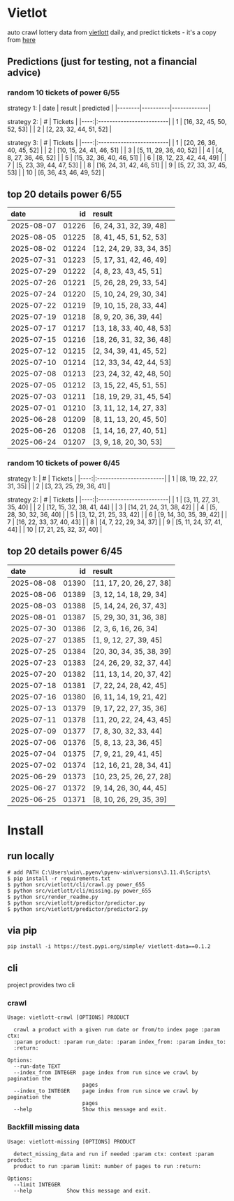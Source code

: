 # Vietlot
auto crawl lottery data from [vietlott](https://vietlott.vn) daily, and predict tickets - it's a copy from [here](https://github.com/vietvudanh/vietlott-data)
## Predictions (just for testing, not a financial advice)
### random 10 tickets of power 6/55

strategy 1:
| date   | result   | predicted   |
|--------|----------|-------------|

strategy 2:
|   # | Tickets                  |
|----:|:-------------------------|
|   1 | [16, 32, 45, 50, 52, 53] |
|   2 | [2, 23, 32, 44, 51, 52]  |

strategy 3:
|   # | Tickets                  |
|----:|:-------------------------|
|   1 | [20, 26, 36, 40, 45, 52] |
|   2 | [10, 15, 24, 41, 46, 51] |
|   3 | [5, 11, 29, 36, 40, 52]  |
|   4 | [4, 8, 27, 36, 46, 52]   |
|   5 | [15, 32, 36, 40, 46, 51] |
|   6 | [8, 12, 23, 42, 44, 49]  |
|   7 | [5, 23, 39, 44, 47, 53]  |
|   8 | [16, 24, 31, 42, 46, 51] |
|   9 | [5, 27, 33, 37, 45, 53]  |
|  10 | [6, 36, 43, 46, 49, 52]  |

## top 20 details power 6/55
| date       |    id | result                   |
|:-----------|------:|:-------------------------|
| 2025-08-07 | 01226 | [6, 24, 31, 32, 39, 48]  |
| 2025-08-05 | 01225 | [8, 41, 45, 51, 52, 53]  |
| 2025-08-02 | 01224 | [12, 24, 29, 33, 34, 35] |
| 2025-07-31 | 01223 | [5, 17, 31, 42, 46, 49]  |
| 2025-07-29 | 01222 | [4, 8, 23, 43, 45, 51]   |
| 2025-07-26 | 01221 | [5, 26, 28, 29, 33, 54]  |
| 2025-07-24 | 01220 | [5, 10, 24, 29, 30, 34]  |
| 2025-07-22 | 01219 | [9, 10, 15, 28, 33, 44]  |
| 2025-07-19 | 01218 | [8, 9, 20, 36, 39, 44]   |
| 2025-07-17 | 01217 | [13, 18, 33, 40, 48, 53] |
| 2025-07-15 | 01216 | [18, 26, 31, 32, 36, 48] |
| 2025-07-12 | 01215 | [2, 34, 39, 41, 45, 52]  |
| 2025-07-10 | 01214 | [12, 33, 34, 42, 44, 53] |
| 2025-07-08 | 01213 | [23, 24, 32, 42, 48, 50] |
| 2025-07-05 | 01212 | [3, 15, 22, 45, 51, 55]  |
| 2025-07-03 | 01211 | [18, 19, 29, 31, 45, 54] |
| 2025-07-01 | 01210 | [3, 11, 12, 14, 27, 33]  |
| 2025-06-28 | 01209 | [8, 11, 13, 20, 45, 50]  |
| 2025-06-26 | 01208 | [1, 14, 16, 27, 40, 51]  |
| 2025-06-24 | 01207 | [3, 9, 18, 20, 30, 53]   |

### random 10 tickets of power 6/45

strategy 1:
|   # | Tickets                 |
|----:|:------------------------|
|   1 | [8, 19, 22, 27, 31, 35] |
|   2 | [3, 23, 25, 29, 36, 41] |

strategy 2:
|   # | Tickets                  |
|----:|:-------------------------|
|   1 | [3, 11, 27, 31, 35, 40]  |
|   2 | [12, 15, 32, 38, 41, 44] |
|   3 | [14, 21, 24, 31, 38, 42] |
|   4 | [5, 28, 30, 32, 36, 40]  |
|   5 | [3, 12, 21, 25, 33, 42]  |
|   6 | [9, 14, 30, 35, 39, 42]  |
|   7 | [16, 22, 33, 37, 40, 43] |
|   8 | [4, 7, 22, 29, 34, 37]   |
|   9 | [5, 11, 24, 37, 41, 44]  |
|  10 | [7, 21, 25, 32, 37, 40]  |

## top 20 details power 6/45
| date       |    id | result                   |
|:-----------|------:|:-------------------------|
| 2025-08-08 | 01390 | [11, 17, 20, 26, 27, 38] |
| 2025-08-06 | 01389 | [3, 12, 14, 18, 29, 34]  |
| 2025-08-03 | 01388 | [5, 14, 24, 26, 37, 43]  |
| 2025-08-01 | 01387 | [5, 29, 30, 31, 36, 38]  |
| 2025-07-30 | 01386 | [2, 3, 6, 16, 26, 34]    |
| 2025-07-27 | 01385 | [1, 9, 12, 27, 39, 45]   |
| 2025-07-25 | 01384 | [20, 30, 34, 35, 38, 39] |
| 2025-07-23 | 01383 | [24, 26, 29, 32, 37, 44] |
| 2025-07-20 | 01382 | [11, 13, 14, 20, 37, 42] |
| 2025-07-18 | 01381 | [7, 22, 24, 28, 42, 45]  |
| 2025-07-16 | 01380 | [6, 11, 14, 19, 21, 42]  |
| 2025-07-13 | 01379 | [9, 17, 22, 27, 35, 36]  |
| 2025-07-11 | 01378 | [11, 20, 22, 24, 43, 45] |
| 2025-07-09 | 01377 | [7, 8, 30, 32, 33, 44]   |
| 2025-07-06 | 01376 | [5, 8, 13, 23, 36, 45]   |
| 2025-07-04 | 01375 | [7, 9, 21, 29, 41, 45]   |
| 2025-07-02 | 01374 | [12, 16, 21, 28, 34, 41] |
| 2025-06-29 | 01373 | [10, 23, 25, 26, 27, 28] |
| 2025-06-27 | 01372 | [9, 14, 26, 30, 44, 45]  |
| 2025-06-25 | 01371 | [8, 10, 26, 29, 35, 39]  |

<!---
stats 6/55 all time - stats.to_markdown(index=False)
stats 6/55 -15d - stats_15d.to_markdown(index=False)
stats 6/55 -30d - stats_30d.to_markdown(index=False)
stats 6/55 -60d - stats_60d.to_markdown(index=False)
stats 6/55 -90d - stats_90d.to_markdown(index=False)
-->

# Install
 
## run locally

```shell
# add PATH C:\Users\win\.pyenv\pyenv-win\versions\3.11.4\Scripts\
$ pip install -r requirements.txt
$ python src/vietlott/cli/crawl.py power_655
$ python src/vietlott/cli/missing.py power_655
$ python src/render_readme.py
$ python src/vietlott/predictor/predictor.py
$ python src/vietlott/predictor/predictor2.py
```
 
## via pip

```shell
pip install -i https://test.pypi.org/simple/ vietlott-data==0.1.2
```

## cli
project provides two cli

### crawl
```shell
Usage: vietlott-crawl [OPTIONS] PRODUCT

  crawl a product with a given run date or from/to index page :param ctx:
  :param product: :param run_date: :param index_from: :param index_to:
  :return:

Options:
  --run-date TEXT
  --index_from INTEGER  page index from run since we crawl by pagination the
                        pages
  --index_to INTEGER    page index from run since we crawl by pagination the
                        pages
  --help                Show this message and exit.
```

### Backfill missing data

```shell
Usage: vietlott-missing [OPTIONS] PRODUCT

  detect_missing_data and run if needed :param ctx: context :param product:
  product to run :param limit: number of pages to run :return:

Options:
  --limit INTEGER
  --help           Show this message and exit.
```

